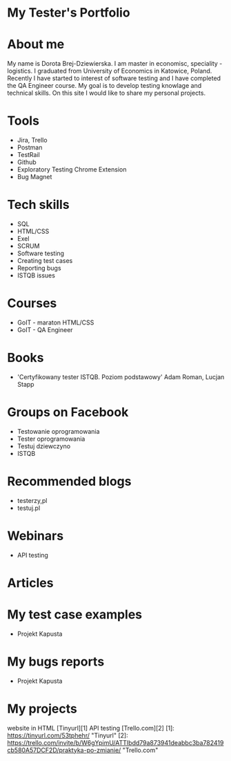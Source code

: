 # My Tester's Portfolio

# About me
My name is Dorota Brej-Dziewierska. I am master in economisc, speciality - logistics. I graduated from University of Economics in Katowice, Poland. Recently I have started to interest of software testing and I have completed the QA Engineer course. My goal is to develop testing knowlage and technical skills. On this site I would like to share my personal projects.

# Tools
* Jira, Trello
* Postman
* TestRail
* Github
* Exploratory Testing Chrome Extension
* Bug Magnet

# Tech skills
* SQL
* HTML/CSS
* Exel
* SCRUM
* Software testing
* Creating test cases
* Reporting bugs
* ISTQB issues

# Courses
* GoIT - maraton HTML/CSS
* GoIT - QA Engineer

# Books
* 'Certyfikowany tester ISTQB. Poziom podstawowy' Adam Roman, Lucjan Stapp 

# Groups on Facebook
* Testowanie oprogramowania
* Tester oprogramowania
* Testuj dziewczyno
* ISTQB

# Recommended blogs
* testerzy,pl
* testuj.pl

# Webinars
* API testing

# Articles

# My test case examples
* Projekt Kapusta

# My bugs reports
* Projekt Kapusta

# My projects
 website in HTML [Tinyurl][1] API testing [Trello.com][2]
[1]: https://tinyurl.com/53tphehr/ "Tinyurl"
[2]: https://trello.com/invite/b/W6gYpimU/ATTIbdd79a873941deabbc3ba782419cb580A57DCF2D/praktyka-po-zmianie/ "Trello.com"
